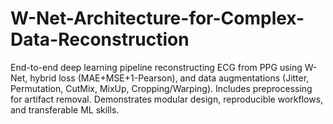 # W-Net-Architecture-for-Complex-Data-Reconstruction
End-to-end deep learning pipeline reconstructing ECG from PPG using W-Net, hybrid loss (MAE+MSE+1-Pearson), and data augmentations (Jitter, Permutation, CutMix, MixUp, Cropping/Warping). Includes preprocessing for artifact removal. Demonstrates modular design, reproducible workflows, and transferable ML skills.
